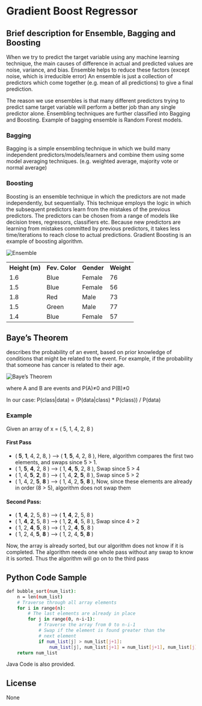 # Gradient Boost Regressor
## Brief description for Ensemble, Bagging and Boosting
When we try to predict the target variable using any machine learning technique, the main causes of difference in actual and predicted values are noise, variance, and bias. Ensemble helps to reduce these factors (except noise, which is irreducible error)
An ensemble is just a collection of predictors which come together (e.g. mean of all predictions) to give a final prediction. 

The reason we use ensembles is that many different predictors trying to predict same target variable will perform a better job than any single predictor alone. Ensembling techniques are further classified into Bagging and Boosting. Example of bagging ensemble is Random Forest models.
### Bagging
Bagging is a simple ensembling technique in which we build many independent predictors/models/learners and combine them using some model averaging techniques. (e.g. weighted average, majority vote or normal average)
### Boosting
Boosting is an ensemble technique in which the predictors are not made independently, but sequentially. This technique employs the logic in which the subsequent predictors learn from the mistakes of the previous predictors. The predictors can be chosen from a range of models like decision trees, regressors, classifiers etc. Because new predictors are learning from mistakes committed by previous predictors, it takes less time/iterations to reach close to actual predictions. Gradient Boosting is an example of boosting algorithm.

![Ensemble](https://drive.google.com/open?id=19VjqRRxqJe3xi3-gS_jVMzO7WMDlVlBM)

<table>
    <tr>
        <th>Height (m)</th>
        <th>Fev. Color</th>
        <th>Gender</th>
        <th>Weight</th>
    </tr>
    <tr>
    	<td>1.6</td>
    	<td>Blue</td>
    	<td>Female</td>
    	<td>76</td>
    </tr>
    <tr>
    	<td>1.5</td>
    	<td>Blue</td>
    	<td>Female</td>
    	<td>56</td>
    </tr>
    <tr>
    	<td>1.8</td>
    	<td>Red</td>
    	<td>Male</td>
    	<td>73</td>
    </tr>
    <tr>
    	<td>1.5</td>
    	<td>Green</td>
    	<td>Male</td>
    	<td>77</td>
    </tr>
    <tr>
    	<td>1.4</td>
    	<td>Blue</td>
    	<td>Female</td>
    	<td>57</td>
    </tr>
</table>

## Baye’s Theorem
 describes the probability of an event, based on prior knowledge of conditions that might be related to the event. For example, if the probability that someone has cancer is related to their age.

![Baye’s Theorem](https://wikimedia.org/api/rest_v1/media/math/render/svg/87c061fe1c7430a5201eef3fa50f9d00eac78810)

where A and B are events and  P(A)$\neq$0 and P(B)$\neq$0

In our case: P(class|data) = (P(data|class) * P(class)) / P(data)

### Example
Given an array of  x = ( 5, 1, 4, 2, 8 )
#### First Pass
- ( **5**, **1**, 4, 2, 8, ) –> ( **1**, **5**, 4, 2, 8 ), Here, algorithm compares the first two elements, and swaps since 5 > 1.
- ( 1, **5**, **4**, 2, 8 ) –>  ( 1, **4**, **5**, 2, 8 ), Swap since 5 > 4
- ( 1, 4, **5**, **2**, 8 ) –>  ( 1, 4, **2**, **5**, 8 ), Swap since 5 > 2
- ( 1, 4, 2, **5**, **8** ) –> ( 1, 4, 2, **5**, **8** ), Now, since these elements are already in order (8 > 5), algorithm does not swap them

#### Second Pass:
- ( **1**, **4**, 2, 5, 8 ) –> ( **1**, **4**, 2, 5, 8 )
- ( 1, **4**, **2**, 5, 8 ) –> ( 1, **2**, **4**, 5, 8 ), Swap since 4 > 2
- ( 1, 2, **4**, **5**, 8 ) –> ( 1, 2, **4**, **5**, 8 )
- ( 1, 2, 4, **5**, **8** ) –>  ( 1, 2, 4, **5**, **8** )

Now, the array is already sorted, but our algorithm does not know if it is completed. The algorithm needs one whole pass without any swap to know it is sorted. Thus the algorithm will go on to the third pass

## Python Code Sample

```sh
def bubble_sort(num_list):
	n = len(num_list)
	# Traverse through all array elements
	for i in range(n):
		# The last elements are already in place
		for j in range(0, n-i-1):
			# Traverse the array from 0 to n-i-1
			# Swap if the element is found greater than the 
			# next element
			if num_list[j] > num_list[j+1]:
				num_list[j], num_list[j+1] = num_list[j+1], num_list[j]
	return num_list
```

Java Code is also provided.

License
----

None

